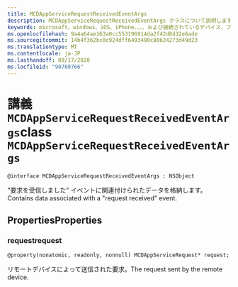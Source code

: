 ```yaml
---
title: MCDAppServiceRequestReceivedEventArgs
description: MCDAppServiceRequestReceivedEventArgs クラスについて説明します。 このクラスには、"要求を受信しました" イベントに関連付けられたデータが含まれています。
keywords: microsoft、windows、iOS、iPhone、、、、および接続されているデバイス、プロジェクトローマ
ms.openlocfilehash: 9a4a64ae163a0cc553196914da2f42d8d32e6ade
ms.sourcegitcommit: 14b4f362bc0c924dff6493490c80624273d49d23
ms.translationtype: MT
ms.contentlocale: ja-JP
ms.lasthandoff: 09/17/2020
ms.locfileid: "90760766"
---
```

# <a name="class-mcdappservicerequestreceivedeventargs"></a><span data-ttu-id="88cd1-105">講義 `MCDAppServiceRequestReceivedEventArgs`</span><span class="sxs-lookup"><span data-stu-id="88cd1-105">class `MCDAppServiceRequestReceivedEventArgs`</span></span> 

```
@interface MCDAppServiceRequestReceivedEventArgs : NSObject
```  
<span data-ttu-id="88cd1-106">"要求を受信しました" イベントに関連付けられたデータを格納します。</span><span class="sxs-lookup"><span data-stu-id="88cd1-106">Contains data associated with a "request received" event.</span></span>

## <a name="properties"></a><span data-ttu-id="88cd1-107">Properties</span><span class="sxs-lookup"><span data-stu-id="88cd1-107">Properties</span></span>

### <a name="request"></a><span data-ttu-id="88cd1-108">request</span><span class="sxs-lookup"><span data-stu-id="88cd1-108">request</span></span>
`@property(nonatomic, readonly, nonnull) MCDAppServiceRequest* request;`

<span data-ttu-id="88cd1-109">リモートデバイスによって送信された要求。</span><span class="sxs-lookup"><span data-stu-id="88cd1-109">The request sent by the remote device.</span></span>
